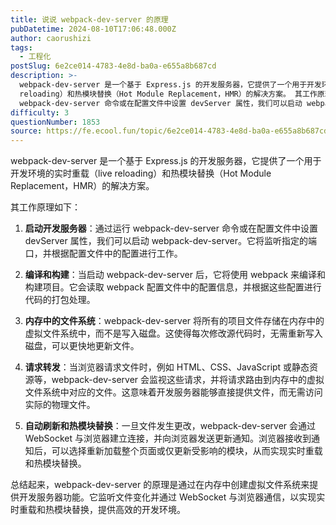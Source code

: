 ```yaml
---
title: 说说 webpack-dev-server 的原理
pubDatetime: 2024-08-10T17:06:48.000Z
author: caorushizi
tags:
  - 工程化
postSlug: 6e2ce014-4783-4e8d-ba0a-e655a8b687cd
description: >-
  webpack-dev-server 是一个基于 Express.js 的开发服务器，它提供了一个用于开发环境的实时重载（live
  reloading）和热模块替换（Hot Module Replacement，HMR）的解决方案。 其工作原理如下： 启动开发服务器：通过运行
  webpack-dev-server 命令或在配置文件中设置 devServer 属性，我们可以启动 webpack-de
difficulty: 3
questionNumber: 1853
source: https://fe.ecool.fun/topic/6e2ce014-4783-4e8d-ba0a-e655a8b687cd
---
```


webpack-dev-server 是一个基于 Express.js 的开发服务器，它提供了一个用于开发环境的实时重载（live reloading）和热模块替换（Hot Module Replacement，HMR）的解决方案。

其工作原理如下：

1. **启动开发服务器**：通过运行 webpack-dev-server 命令或在配置文件中设置 devServer 属性，我们可以启动 webpack-dev-server。它将监听指定的端口，并根据配置文件中的配置进行工作。

2. **编译和构建**：当启动 webpack-dev-server 后，它将使用 webpack 来编译和构建项目。它会读取 webpack 配置文件中的配置信息，并根据这些配置进行代码的打包处理。

3. **内存中的文件系统**：webpack-dev-server 将所有的项目文件存储在内存中的虚拟文件系统中，而不是写入磁盘。这使得每次修改源代码时，无需重新写入磁盘，可以更快地更新文件。

4. **请求转发**：当浏览器请求文件时，例如 HTML、CSS、JavaScript 或静态资源等，webpack-dev-server 会监视这些请求，并将请求路由到内存中的虚拟文件系统中对应的文件。这意味着开发服务器能够直接提供文件，而无需访问实际的物理文件。

5. **自动刷新和热模块替换**：一旦文件发生更改，webpack-dev-server 会通过 WebSocket 与浏览器建立连接，并向浏览器发送更新通知。浏览器接收到通知后，可以选择重新加载整个页面或仅更新受影响的模块，从而实现实时重载和热模块替换。

总结起来，webpack-dev-server 的原理是通过在内存中创建虚拟文件系统来提供开发服务器功能。它监听文件变化并通过 WebSocket 与浏览器通信，以实现实时重载和热模块替换，提供高效的开发环境。
